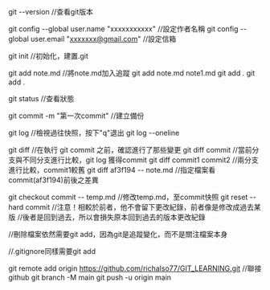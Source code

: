 git --version   //查看git版本

git config --global user.name "xxxxxxxxxxx" //設定作者名稱
git config --global user.email "xxxxxxx@gmail.com"  //設定信箱

git init    //初始化，建置.git

git add note.md //將note.md加入追蹤
git add note.md note1.md
git add *.*
git add .

git status  //查看狀態

git commit -m "第一次commit"    //建立備份

git log //檢視過往快照，按下"q"退出
git log --oneline

git diff    //在執行 git commit 之前，確認進行了那些變更
git diff commit   //當前分支與不同分支進行比較，git log 獲得commit
git diff commit1 commit2    //兩分支進行比較，commit1較舊
git diff af3f194 -- note.md //指定檔案看commit(af3f194)前後之差異

git checkout commit -- temp.md  //修改temp.md，至commit快照
git reset --hard commit //注意！相較於前者，他不會留下更改紀錄，前者像是修改成過去某版
                        //後者是回到過去，所以會損失原本回到過去的版本更改紀錄


//刪除檔案依然需要git add，因為git是追蹤變化，而不是關注檔案本身

//.gitignore同樣需要git add

git remote add origin https://github.com/richalso77/GIT_LEARNING.git    //聯接github
git branch -M main
git push -u origin main